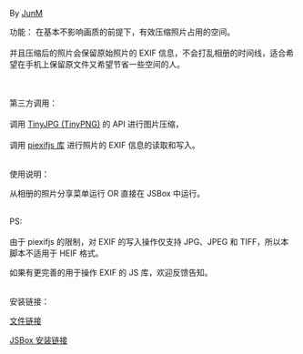 By [JunM](https://t.me/jun_m)

功能：
在基本不影响画质的前提下，有效压缩照片占用的空间。<br><br>
并且压缩后的照片会保留原始照片的 EXIF 信息，不会打乱相册的时间线，适合希望在手机上保留原文件又希望节省一些空间的人。<br><br><br>

第三方调用：<br><br>
调用 [TinyJPG (TinyPNG)](https://tinyjpg.com/) 的 API 进行图片压缩，<br><br>
调用 [piexifjs 库](https://github.com/hMatoba/piexifjs) 进行照片的 EXIF
信息的读取和写入。<br><br>

使用说明：

从相册的照片分享菜单运行 OR 直接在 JSBox 中运行。<br><br>

PS:<br><br>
由于 piexifjs 的限制，对 EXIF 的写入操作仅支持 JPG、JPEG 和 TIFF，所以本脚本不适用于 HEIF
格式。

如果有更完善的用于操作 EXIF 的 JS 库，欢迎反馈告知。<br><br>



安装链接：

[文件链接](https://github.com/mjyspace/JSBox/blob/master/Photo%20Compress/.output/Photo%20Compress.box?raw=true)

[JSBox 安装链接](https://xteko.com/redir?name=rixCloud%20%E6%B5%81%E9%87%8F%E6%9F%A5%E8%AF%A2&url=https%3A%2F%2Fgithub.com%2Fmjyspace%2FJSBox%2Fblob%2Fmaster%2FrixCloud%2520%25E6%25B5%2581%25E9%2587%258F%25E6%259F%25A5%25E8%25AF%25A2%2F.output%2FrixCloud%2520%25E6%25B5%2581%25E9%2587%258F%25E6%259F%25A5%25E8%25AF%25A2.box)